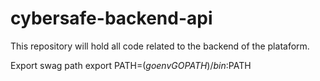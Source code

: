 # cybersafe-backend-api
This repository will hold all code related to the backend of the plataform.


Export swag path
export PATH=$(go env GOPATH)/bin:$PATH